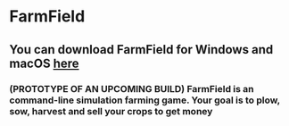 # FarmField

## You can download FarmField for Windows and macOS [here](farmfield/index.html)

### (PROTOTYPE OF AN UPCOMING BUILD) FarmField is an command-line simulation farming game. Your goal is to plow, sow, harvest and sell your crops to get money
